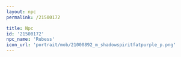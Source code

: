 ```yaml
---
layout: npc
permalink: /21500172

title: Npc
id: '21500172'
npc_name: 'Rubess'
icon_url: 'portrait/mob/21000892_m_shadowspiritfatpurple_p.png'
---
```

